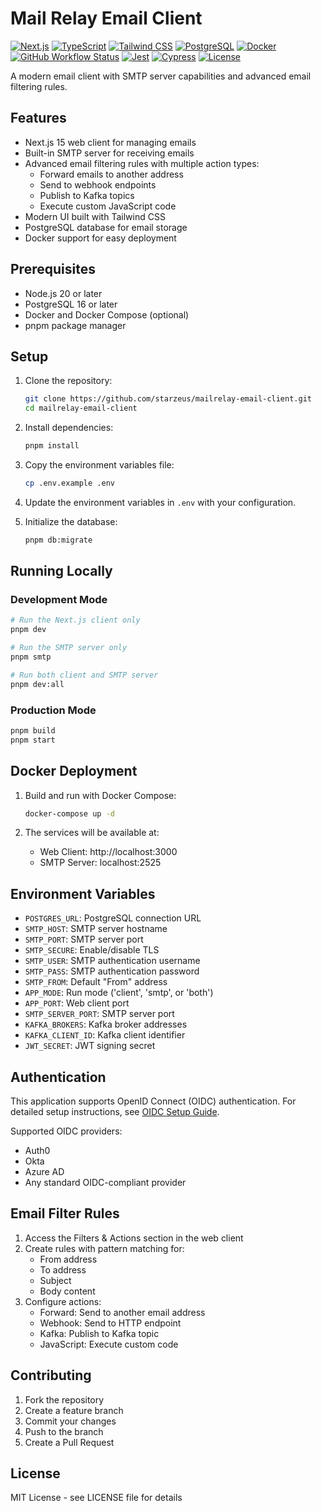 # Mail Relay Email Client

[![Next.js](https://img.shields.io/badge/Next.js-15.0-black?logo=next.js)](https://nextjs.org/)
[![TypeScript](https://img.shields.io/badge/TypeScript-5.0-blue?logo=typescript)](https://www.typescriptlang.org/)
[![Tailwind CSS](https://img.shields.io/badge/Tailwind-3.0-38B2AC?logo=tailwind-css)](https://tailwindcss.com/)
[![PostgreSQL](https://img.shields.io/badge/PostgreSQL-16-336791?logo=postgresql)](https://www.postgresql.org/)
[![Docker](https://img.shields.io/badge/Docker-Ready-2496ED?logo=docker)](https://www.docker.com/)
[![GitHub Workflow Status](https://img.shields.io/github/actions/workflow/status/starzeus/mailrelay-email-client/docker-build.yml?branch=main&logo=github)](https://github.com/starzeus/mailrelay-email-client/actions)
[![Jest](https://img.shields.io/badge/Jest-Tested-C21325?logo=jest)](https://jestjs.io/)
[![Cypress](https://img.shields.io/badge/Cypress-Tested-17202C?logo=cypress)](https://www.cypress.io/)
[![License](https://img.shields.io/badge/License-MIT-yellow.svg)](LICENSE)

A modern email client with SMTP server capabilities and advanced email filtering rules.

## Features

- Next.js 15 web client for managing emails
- Built-in SMTP server for receiving emails
- Advanced email filtering rules with multiple action types:
  - Forward emails to another address
  - Send to webhook endpoints
  - Publish to Kafka topics
  - Execute custom JavaScript code
- Modern UI built with Tailwind CSS
- PostgreSQL database for email storage
- Docker support for easy deployment

## Prerequisites

- Node.js 20 or later
- PostgreSQL 16 or later
- Docker and Docker Compose (optional)
- pnpm package manager

## Setup

1. Clone the repository:
   ```bash
   git clone https://github.com/starzeus/mailrelay-email-client.git
   cd mailrelay-email-client
   ```

2. Install dependencies:
   ```bash
   pnpm install
   ```

3. Copy the environment variables file:
   ```bash
   cp .env.example .env
   ```

4. Update the environment variables in `.env` with your configuration.

5. Initialize the database:
   ```bash
   pnpm db:migrate
   ```

## Running Locally

### Development Mode

```bash
# Run the Next.js client only
pnpm dev

# Run the SMTP server only
pnpm smtp

# Run both client and SMTP server
pnpm dev:all
```

### Production Mode

```bash
pnpm build
pnpm start
```

## Docker Deployment

1. Build and run with Docker Compose:
   ```bash
   docker-compose up -d
   ```

2. The services will be available at:
   - Web Client: http://localhost:3000
   - SMTP Server: localhost:2525

## Environment Variables

- `POSTGRES_URL`: PostgreSQL connection URL
- `SMTP_HOST`: SMTP server hostname
- `SMTP_PORT`: SMTP server port
- `SMTP_SECURE`: Enable/disable TLS
- `SMTP_USER`: SMTP authentication username
- `SMTP_PASS`: SMTP authentication password
- `SMTP_FROM`: Default "From" address
- `APP_MODE`: Run mode ('client', 'smtp', or 'both')
- `APP_PORT`: Web client port
- `SMTP_SERVER_PORT`: SMTP server port
- `KAFKA_BROKERS`: Kafka broker addresses
- `KAFKA_CLIENT_ID`: Kafka client identifier
- `JWT_SECRET`: JWT signing secret

## Authentication

This application supports OpenID Connect (OIDC) authentication. For detailed setup instructions, see [OIDC Setup Guide](docs/oidc-setup.md).

Supported OIDC providers:
- Auth0
- Okta
- Azure AD
- Any standard OIDC-compliant provider

## Email Filter Rules

1. Access the Filters & Actions section in the web client
2. Create rules with pattern matching for:
   - From address
   - To address
   - Subject
   - Body content
3. Configure actions:
   - Forward: Send to another email address
   - Webhook: Send to HTTP endpoint
   - Kafka: Publish to Kafka topic
   - JavaScript: Execute custom code

## Contributing

1. Fork the repository
2. Create a feature branch
3. Commit your changes
4. Push to the branch
5. Create a Pull Request

## License

MIT License - see LICENSE file for details

